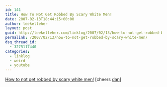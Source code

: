```yaml
---
id: 141
title: How To Not Get Robbed By Scary White Men!
date: 2007-02-13T18:44:15+00:00
author: leekelleher
layout: post
guid: http://leekelleher.com/linklog/2007/02/13/how-to-not-get-robbed-by-scary-white-men/
permalink: /2007/02/13/how-to-not-get-robbed-by-scary-white-men/
dsq_thread_id:
  - 3275117440
categories:
  - linklog
  - weird
  - youtube
---
```

[How to not get robbed by scary white men!](http://www.tokyomango.com/tokyo_mango/2007/02/how_to_not_get_.html) [cheers [dan](http://www.bodenko.com/)]
